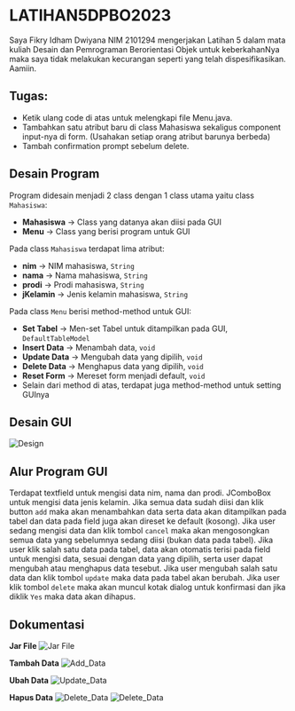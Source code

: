 # LATIHAN5DPBO2023
Saya Fikry Idham Dwiyana NIM 2101294 mengerjakan Latihan 5 dalam mata kuliah Desain dan Pemrograman Berorientasi Objek untuk keberkahanNya maka saya tidak melakukan kecurangan seperti yang telah dispesifikasikan. Aamiin.

## Tugas:
* Ketik ulang code di atas untuk melengkapi file Menu.java.
* Tambahkan satu atribut baru di class Mahasiswa sekaligus component input-nya di form. (Usahakan setiap orang atribut barunya berbeda)
* Tambah confirmation prompt sebelum delete.

## Desain Program
Program didesain menjadi 2 class dengan 1 class utama yaitu class `Mahasiswa`:
* **Mahasiswa** -> Class yang datanya akan diisi pada GUI
* **Menu** -> Class yang berisi program untuk GUI

Pada class `Mahasiswa` terdapat lima atribut:
* **nim** -> NIM mahasiswa, `String`
* **nama** -> Nama mahasiswa, `String`
* **prodi** -> Prodi mahasiswa, `String`
* **jKelamin** -> Jenis kelamin mahasiswa, `String`

Pada class `Menu` berisi method-method untuk GUI:
* **Set Tabel** -> Men-set Tabel untuk ditampilkan pada GUI, `DefaultTableModel`
* **Insert Data** -> Menambah data, `void`
* **Update Data** -> Mengubah data yang dipilih, `void`
* **Delete Data** -> Menghapus data yang dipilih, `void`
* **Reset Form** -> Mereset form menjadi default, `void`
* Selain dari method di atas, terdapat juga method-method untuk setting GUInya

## Desain GUI
![Design](https://github.com/FikryIdhamD/LP5DPBO2024C2/assets/147605722/8f4355da-e2f0-4daa-bc71-d433d5b394b0)


## Alur Program GUI
Terdapat textfield untuk mengisi data nim, nama dan prodi. JComboBox untuk mengisi data jenis kelamin. Jika semua data sudah diisi dan klik button `add` maka akan menambahkan data serta data akan ditampilkan pada tabel dan data pada field juga akan direset ke default (kosong). Jika user sedang mengisi data dan klik tombol `cancel` maka akan mengosongkan semua data yang sebelumnya sedang diisi (bukan data pada tabel). Jika user klik salah satu data pada tabel, data akan otomatis terisi pada field untuk mengisi data, sesuai dengan data yang dipilih, serta user dapat mengubah atau menghapus data tesebut. Jika user mengubah salah satu data dan klik tombol `update` maka data pada tabel akan berubah. Jika user klik tombol `delete` maka akan muncul kotak dialog untuk konfirmasi dan jika diklik `Yes` maka data akan dihapus.

## Dokumentasi
**Jar File**
![Jar File](https://github.com/FikryIdhamD/LP5DPBO2024C2/assets/147605722/4cec7f23-cdc4-4156-87d8-7d9f9023170a)

**Tambah Data**
![Add_Data](https://github.com/FikryIdhamD/LP5DPBO2024C2/assets/147605722/638ac153-2de9-4f8a-b7d0-23aeaf704ba6)


**Ubah Data**
![Update_Data](https://github.com/FikryIdhamD/LP5DPBO2024C2/assets/147605722/ba3a14d3-d562-4cf5-a3c5-f5006c2b19d1)


**Hapus Data**
![Delete_Data](https://github.com/FikryIdhamD/LP5DPBO2024C2/assets/147605722/9335f203-01ac-4c78-8d31-282014f18a30)
![Delete_Data](https://github.com/FikryIdhamD/LP5DPBO2024C2/assets/147605722/03cb56e2-7d3e-4f1d-85d0-622321231156)
